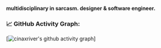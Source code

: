 #### multidisciplinary in sarcasm. designer & software engineer.

### 📈 GitHub Activity Graph:
[![cinaxriver's github activity graph](https://github-readme-activity-graph.cyclic.app/graph?username=cinaxriver&theme=github-compact)]
